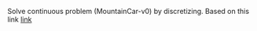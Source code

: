 Solve continuous problem (MountainCar-v0) by discretizing. Based on this link [link](https://github.com/udacity/deep-reinforcement-learning/blob/master/discretization/Discretization.ipynb)
